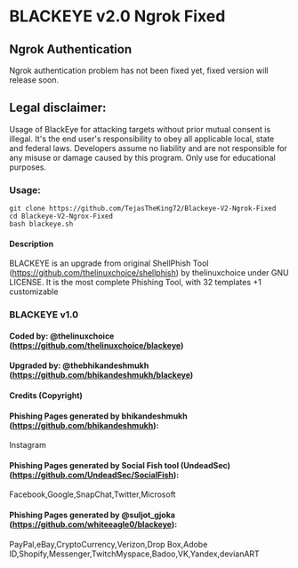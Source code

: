# BLACKEYE v2.0 Ngrok Fixed

## Ngrok Authentication
Ngrok authentication problem has not been fixed yet, fixed version will release soon.

## Legal disclaimer:
Usage of BlackEye for attacking targets without prior mutual consent is illegal. It's the end user's responsibility to obey all applicable local, state and federal laws. Developers assume no liability and are not responsible for any misuse or damage caused by this program. Only use for educational purposes.


### Usage:
```
git clone https://github.com/TejasTheKing72/Blackeye-V2-Ngrok-Fixed
cd Blackeye-V2-Ngrox-Fixed
bash blackeye.sh
```

#### Description
BLACKEYE is an upgrade from original ShellPhish Tool (https://github.com/thelinuxchoice/shellphish) by thelinuxchoice under GNU LICENSE. It is the most complete Phishing Tool,  with 32 templates +1 customizable

### BLACKEYE v1.0
#### Coded by: @thelinuxchoice (https://github.com/thelinuxchoice/blackeye)
#### Upgraded by: @thebhikandeshmukh (https://github.com/bhikandeshmukh/blackeye)

#### Credits (Copyright)
#### Phishing Pages generated by bhikandeshmukh (https://github.com/bhikandeshmukh):
Instagram
#### Phishing Pages generated by Social Fish tool (UndeadSec) (https://github.com/UndeadSec/SocialFish):
Facebook,Google,SnapChat,Twitter,Microsoft
#### Phishing Pages generated by @suljot_gjoka (https://github.com/whiteeagle0/blackeye):
PayPal,eBay,CryptoCurrency,Verizon,Drop Box,Adobe ID,Shopify,Messenger,TwitchMyspace,Badoo,VK,Yandex,devianART
